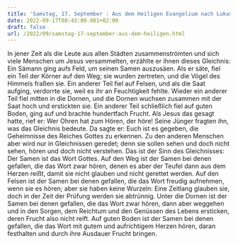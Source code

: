 ```yaml
---
title: 'Samstag, 17. September : Aus dem Heiligen Evangelium nach Lukas - Lk 8,4-15.'
date: 2022-09-17T08:43:00.001+02:00
draft: false
url: /2022/09/samstag-17-september-aus-dem-heiligen.html
---
```


In jener Zeit als die Leute aus allen Städten zusammenströmten und sich viele Menschen um Jesus versammelten, erzählte er ihnen dieses Gleichnis: Ein Sämann ging aufs Feld, um seinen Samen auszusäen. Als er säte, fiel ein Teil der Körner auf den Weg; sie wurden zertreten, und die Vögel des Himmels fraßen sie. Ein anderer Teil fiel auf Felsen, und als die Saat aufging, verdorrte sie, weil es ihr an Feuchtigkeit fehlte. Wieder ein anderer Teil fiel mitten in die Dornen, und die Dornen wuchsen zusammen mit der Saat hoch und erstickten sie. Ein anderer Teil schließlich fiel auf guten Boden, ging auf und brachte hundertfach Frucht. Als Jesus das gesagt hatte, rief er: Wer Ohren hat zum Hören, der höre! Seine Jünger fragten ihn, was das Gleichnis bedeute. Da sagte er: Euch ist es gegeben, die Geheimnisse des Reiches Gottes zu erkennen. Zu den anderen Menschen aber wird nur in Gleichnissen geredet; denn sie sollen sehen und doch nicht sehen, hören und doch nicht verstehen. Das ist der Sinn des Gleichnisses: Der Samen ist das Wort Gottes. Auf den Weg ist der Samen bei denen gefallen, die das Wort zwar hören, denen es aber der Teufel dann aus dem Herzen reißt, damit sie nicht glauben und nicht gerettet werden. Auf den Felsen ist der Samen bei denen gefallen, die das Wort freudig aufnehmen, wenn sie es hören; aber sie haben keine Wurzeln: Eine Zeitlang glauben sie, doch in der Zeit der Prüfung werden sie abtrünnig. Unter die Dornen ist der Samen bei denen gefallen, die das Wort zwar hören, dann aber weggehen und in den Sorgen, dem Reichtum und den Genüssen des Lebens ersticken, deren Frucht also nicht reift. Auf guten Boden ist der Samen bei denen gefallen, die das Wort mit gutem und aufrichtigem Herzen hören, daran festhalten und durch ihre Ausdauer Frucht bringen.